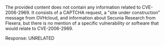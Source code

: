 The provided content does not contain any information related to CVE-2006-2969. It consists of a CAPTCHA request, a "site under construction" message from OVHcloud, and information about Secunia Research from Flexera, but there is no mention of a specific vulnerability or software that would relate to CVE-2006-2969.

Response: UNRELATED